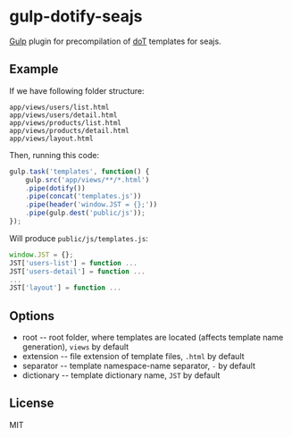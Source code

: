 # gulp-dotify-seajs

[Gulp](https://github.com/gulpjs/gulp) plugin for precompilation of [doT](https://github.com/olado/doT) templates for seajs.

## Example

If we have following folder structure:

```
app/views/users/list.html
app/views/users/detail.html
app/views/products/list.html
app/views/products/detail.html
app/views/layout.html
```

Then, running this code:

```js
gulp.task('templates', function() {
	gulp.src('app/views/**/*.html')
	.pipe(dotify())
	.pipe(concat('templates.js'))
	.pipe(header('window.JST = {};'))
	.pipe(gulp.dest('public/js'));
});
```

Will produce `public/js/templates.js`:

```js
window.JST = {};
JST['users-list'] = function ...
JST['users-detail'] = function ...
...
JST['layout'] = function ...
```

## Options

* root -- root folder, where templates are located (affects template name generation), `views` by default
* extension -- file extension of template files, `.html` by default
* separator -- template namespace-name separator, `-` by default
* dictionary -- template dictionary name, `JST` by default

## License

MIT
